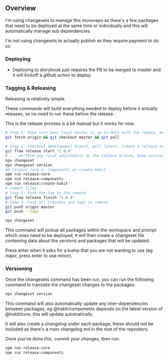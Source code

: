 ## Overview
I'm using changesets to manage this monorepo as there's a few packages that need to be deployed at the same time or individually and this will automatically manage sub dependencies.

I'm not using changesets to actually publish as they require payment to do so.

### Deploying
- Deploying to storybook just requires the PR to be merged to master and it will kickoff a github action to deploy.

### Tagging & Releasing

Releasing is relatively simple.

These commands will build everything needed to deploy before it actually releases, so no need to run these before the release.

This is the release process is a bit manual but it works for now.
```bash
# Step 1: Make sure your local master is up-to-date with the remote, merge master into development if need be
git fetch origin && git checkout master && git pull

# Step 2: Checkout development branch, pull latest, Create a release branch
git flow release start "1.0.0"
# ... perform any final adjustments on the release branch, bump version numbers, etc. ...
npx changeset
npx changeset version
## release core or components or create-hakit
npm run release:core
npm run release:components
npm run release:create-hakit
# commit files
# Step 3: Push the tag to the remote
git flow release finish "1.0.0"
# Step 4: Push all branches and tags to remote
git push origin master
git push --tags
```

```bash
npx changeset
```
This command will pickup all packages within the workspace and prompt which ones need to be deployed, it will then create a changeset file containing data about the versions and packages that will be updated.

Press enter when it asks for a bump that you are not wanting to use (eg major, press enter to use minor).

### Versioning
Once the changesets command has been run, you can run the following command to translate the changeset changes to the packages:
```bash
npx changeset version
```

This command will also automatically update any inter-dependencies between packages, eg @hakit/components depends on the latest version of @hakit/core, this will update automatically.

It will also create a changelog under each package, these should not be included as there's a main changelog.md in the root of the repository.

Once you've done this, commit your changes, then run:

```bash
npm run release:core
npm run release:components
```


